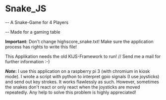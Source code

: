 # Snake_JS

-- A Snake-Game for 4 Players

-- Made for a gaming table

__Important:__ Don't change highscore_snake.txt! Make sure the application process has rights to write this file!

This Applikation needs the old KIJS-Framework to run! // Send me a mail for further information :-)

__*Note*:__ I use this application on a raspberry pi 3 (with chromium in kiosk mode). I wrote a script with python to interpret gpio signals (I use joysticks) and send out key strokes. It works flawlessly as such. However, sometimes the snakes don't react or only react when the joysticks are moved repeatedly. Any help to solve this problem is highly appreciated!
